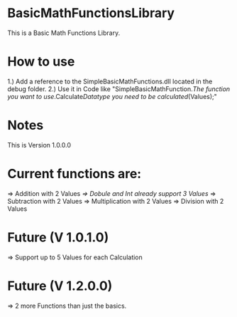 # BasicMathFunctionsLibrary
This is a Basic Math Functions Library.

# How to use
1.) Add a reference to the SimpleBasicMathFunctions.dll located in the debug folder.
2.) Use it in Code like "SimpleBasicMathFunction.*The function you want to use*.Calculate*Datatype you need to be calculated*(Values);"


# Notes
This is Version 1.0.0.0

# Current functions are:
=> Addition with 2 Values *=> Dobule and Int already support 3 Values*
=> Subtraction with 2 Values
=> Multiplication with 2 Values
=> Division with 2 Values

# Future (V 1.0.1.0)
=> Support up to 5 Values for each Calculation

# Future (V 1.2.0.0)
=> 2 more Functions than just the basics.
